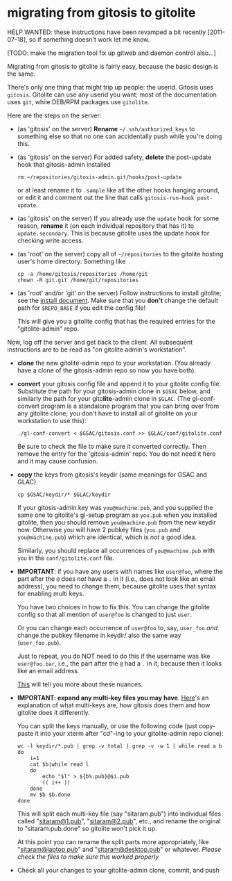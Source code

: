 # migrating from gitosis to gitolite

HELP WANTED: these instructions have been revamped a bit recently
[2011-07-18], so if something doesn't work let me know.

[TODO: make the migration tool fix up gitweb and daemon control also...]

Migrating from gitosis to gitolite is fairly easy, because the basic design is
the same.

There's only one thing that might trip up people: the userid.  Gitosis uses
`gitosis`.  Gitolite can use any userid you want; most of the documentation
uses `git`, while DEB/RPM packages use `gitolite`.

Here are the steps on the server:

  * (as 'gitosis' on the server) **Rename** `~/.ssh/authorized_keys` to
    something else so that no one can accidentally push while you're doing
    this.

  * (as 'gitosis' on the server) For added safety, **delete** the post-update
    hook that gitosis-admin installed

        rm ~/repositories/gitosis-admin.git/hooks/post-update

    or at least rename it to `.sample` like all the other hooks hanging
    around, or edit it and comment out the line that calls `gitosis-run-hook
    post-update`.

  * (as 'gitosis' on the server) If you already use the `update` hook for some
    reason, **rename** it (on each individual repository that has it) to
    `update.secondary`.  This is because gitolite uses the update hook for
    checking write access.

  * (as 'root' on the server) copy all of `~/repositories` to the gitolite
    hosting user's home directory.  Something like

        cp -a /home/gitosis/repositories /home/git
        chown -R git.git /home/git/repositories

  * (as 'root' and/or 'git' on the server) Follow instructions to install
    gitolite; see the [install document][inst].  Make sure that you **don't**
    change the default path for `$REPO_BASE` if you edit the config file!

    This will give you a gitolite config that has the required entries for the
    "gitolite-admin" repo.

Now, log off the server and get back to the client.  All subsequent
instructions are to be read as "on gitolite admin's workstation".

  * **clone** the new gitolite-admin repo to your workstation.  (You already
    have a clone of the gitosis-admin repo so now you have both).

  * **convert** your gitosis config file and append it to your gitolite config
    file.  Substitute the path for your gitosis-admin clone in `$GSAC` below,
    and similarly the path for your gito**lite**-admin clone in `$GLAC`.
    (The gl-conf-convert program is a standalone program that you can bring
    over from any gitolite clone; you don't have to install all of gitolite on
    your workstation to use this):

        ./gl-conf-convert < $GSAC/gitosis.conf >> $GLAC/conf/gitolite.conf

    Be sure to check the file to make sure it converted correctly.  Then
    remove the entry for the 'gitosis-admin' repo.  You do not need it here
    and it may cause confusion.

  * **copy** the keys from gitosis's keydir (same meanings for GSAC and GLAC)

        cp $GSAC/keydir/* $GLAC/keydir

    If your gitosis-admin key was `you@machine.pub`, and you supplied the same
    one to gitolite's gl-setup program as `you.pub` when you installed
    gitolite, then you should remove `you@machine.pub` from the new keydir
    now.  Otherwise you will have 2 pubkey files (`you.pub` and
    `you@machine.pub`) which are identical, which is *not* a good idea.

    Similarly, you should replace all occurrences of `you@machine.pub` with
    `you` in the `conf/gitolite.conf` file.

  * **IMPORTANT**: if you have any users with names like `user@foo`, where the
    part after the `@` does *not* have a `.` in it (i.e., does not look like
    an email address), you need to change them, because gitolite uses that
    syntax for enabling multi keys.

    You have two choices in how to fix this.  You can change the gitolite
    config so that all mention of `user@foo` is changed to just `user`.

    Or you can change each occurrence of `user@foo` to, say, `user_foo` *and*
    change the pubkey filename in keydir/ also the same way (`user_foo.pub`).

    Just to repeat, you do NOT need to do this if the username was like
    `user@foo.bar`, i.e., the part after the `@` had a `.` in it, because then
    it looks like an email address.

    [This][mk] will tell you more about these nuances.

  * **IMPORTANT: expand any multi-key files you may have**.  [Here][mk]'s an
    explanation of what multi-keys are, how gitosis does them and how gitolite
    does it differently.

    You can split the keys manually, or use the following code (just
    copy-paste it into your xterm after "cd"-ing to your gitolite-admin repo
    clone):

        wc -l keydir/*.pub | grep -v total | grep -v -w 1 | while read a b
        do
            i=1
            cat $b|while read l
            do
                echo "$l" > ${b%.pub}@$i.pub
                (( i++ ))
            done
            mv $b $b.done
        done

    This will split each multi-key file (say "sitaram.pub") into individual
    files called "sitaram@1.pub", "sitaram@2.pub", etc., and rename the
    original to "sitaram.pub.done" so gitolite won't pick it up.

    At this point you can rename the split parts more appropriately, like
    "sitaram@laptop.pub" and "sitaram@desktop.pub" or whatever.  *Please check
    the files to make sure this worked properly*

  * Check all your changes to your gitolite-admin clone, commit, and push

[mk]: http://sitaramc.github.com/gitolite/doc/3-faq-tips-etc.html#multikeys
[inst]: http://sitaramc.github.com/gitolite/doc/1-INSTALL.html
